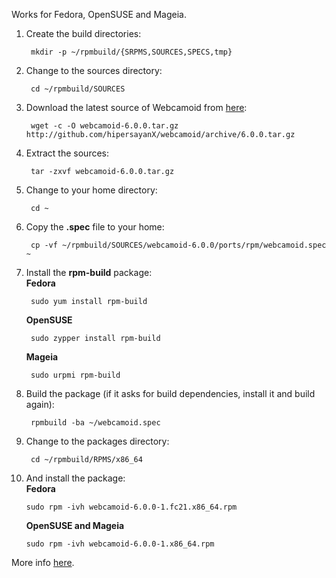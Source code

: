 Works for Fedora, OpenSUSE and Mageia.

1. Create the build directories:

        mkdir -p ~/rpmbuild/{SRPMS,SOURCES,SPECS,tmp}

2. Change to the sources directory:

        cd ~/rpmbuild/SOURCES

3. Download the latest source of Webcamoid from [here](https://github.com/hipersayanX/webcamoid/releases):

        wget -c -O webcamoid-6.0.0.tar.gz http://github.com/hipersayanX/webcamoid/archive/6.0.0.tar.gz

4. Extract the sources:

        tar -zxvf webcamoid-6.0.0.tar.gz

5. Change to your home directory:

        cd ~

6. Copy the **.spec** file to your home:

        cp -vf ~/rpmbuild/SOURCES/webcamoid-6.0.0/ports/rpm/webcamoid.spec ~

7. Install the **rpm-build** package:  
    **Fedora**

        sudo yum install rpm-build

    **OpenSUSE**

        sudo zypper install rpm-build

    **Mageia**

        sudo urpmi rpm-build

8. Build the package (if it asks for build dependencies, install it and build again):

        rpmbuild -ba ~/webcamoid.spec

9. Change to the packages directory:

        cd ~/rpmbuild/RPMS/x86_64

10. And install the package:  
    **Fedora**

        sudo rpm -ivh webcamoid-6.0.0-1.fc21.x86_64.rpm

    **OpenSUSE and Mageia**

        sudo rpm -ivh webcamoid-6.0.0-1.x86_64.rpm

More info [here](https://wiki.mageia.org/en/Packagers_RPM_tutorial#Install_required_package).
